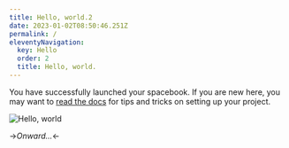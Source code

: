 ```yaml
---
title: Hello, world.2
date: 2023-01-02T08:50:46.251Z
permalink: /
eleventyNavigation:
  key: Hello
  order: 2
  title: Hello, world.
---
```

You have successfully launched your spacebook. If you are new here, you may want to [read the docs](https://spacebook.app/) for tips and tricks on setting up your project.

![Hello, world](/content/images/hello.jpg)

->*Onward...*<-



